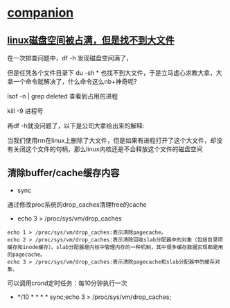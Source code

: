 # [companion](https://www.cnblogs.com/healthinfo/)



## [linux磁盘空间被占满，但是找不到大文件](https://www.cnblogs.com/healthinfo/p/12402139.html)

在一次排查问题中，df -h 发现磁盘空间满了，

 

 

 但是任凭各个文件目录下 du -sh * 也找不到大文件，于是立马虚心求教大拿，大拿一个命令就解决了，什么命令这么nb+神奇呢?

lsof -n | grep deleted 查看到占用的进程

kill -9 进程号

再df -h就没问题了，以下是公司大拿给出来的解释:

当我们使用rm在linux上删除了大文件，但是如果有进程打开了这个大文件，却没有关闭这个文件的句柄，那么linux内核还是不会释放这个文件的磁盘空间





## 清除buffer/cache缓存内容

- sync

通过修改proc系统的drop_caches清理free的cache

- echo 3 > /proc/sys/vm/drop_caches



```shell
echo 1 > /proc/sys/vm/drop_caches:表示清除pagecache。
echo 2 > /proc/sys/vm/drop_caches:表示清除回收slab分配器中的对象（包括目录项缓存和inode缓存）。slab分配器是内核中管理内存的一种机制，其中很多缓存数据实现都是用的pagecache。
echo 3 > /proc/sys/vm/drop_caches:表示清除pagecache和slab分配器中的缓存对象。
```

可以调用crond定时任务：每10分钟执行一次

- */10 * * * * sync;echo 3 > /proc/sys/vm/drop_caches;   